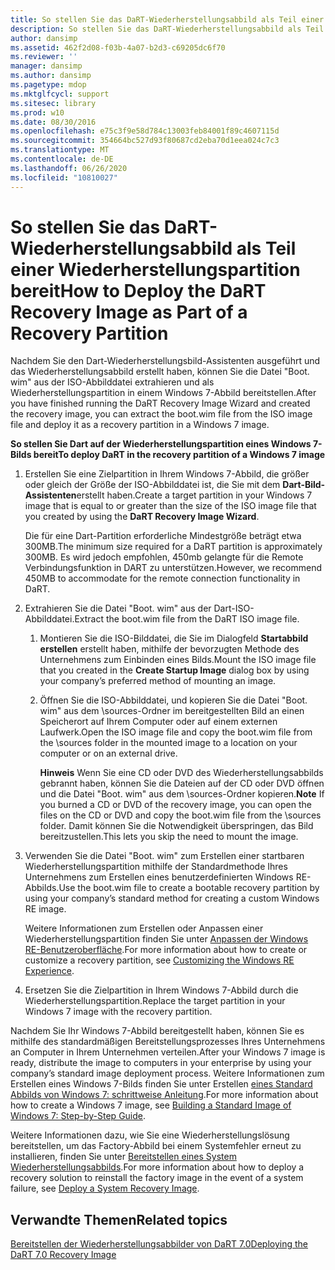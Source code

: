 ```yaml
---
title: So stellen Sie das DaRT-Wiederherstellungsabbild als Teil einer Wiederherstellungspartition bereit
description: So stellen Sie das DaRT-Wiederherstellungsabbild als Teil einer Wiederherstellungspartition bereit
author: dansimp
ms.assetid: 462f2d08-f03b-4a07-b2d3-c69205dc6f70
ms.reviewer: ''
manager: dansimp
ms.author: dansimp
ms.pagetype: mdop
ms.mktglfcycl: support
ms.sitesec: library
ms.prod: w10
ms.date: 08/30/2016
ms.openlocfilehash: e75c3f9e58d784c13003feb84001f89c4607115d
ms.sourcegitcommit: 354664bc527d93f80687cd2eba70d1eea024c7c3
ms.translationtype: MT
ms.contentlocale: de-DE
ms.lasthandoff: 06/26/2020
ms.locfileid: "10810027"
---
```

# <span data-ttu-id="d54e5-103">So stellen Sie das DaRT-Wiederherstellungsabbild als Teil einer Wiederherstellungspartition bereit</span><span class="sxs-lookup"><span data-stu-id="d54e5-103">How to Deploy the DaRT Recovery Image as Part of a Recovery Partition</span></span>


<span data-ttu-id="d54e5-104">Nachdem Sie den Dart-Wiederherstellungsbild-Assistenten ausgeführt und das Wiederherstellungsabbild erstellt haben, können Sie die Datei "Boot. wim" aus der ISO-Abbilddatei extrahieren und als Wiederherstellungspartition in einem Windows 7-Abbild bereitstellen.</span><span class="sxs-lookup"><span data-stu-id="d54e5-104">After you have finished running the DaRT Recovery Image Wizard and created the recovery image, you can extract the boot.wim file from the ISO image file and deploy it as a recovery partition in a Windows 7 image.</span></span>

**<span data-ttu-id="d54e5-105">So stellen Sie Dart auf der Wiederherstellungspartition eines Windows 7-Bilds bereit</span><span class="sxs-lookup"><span data-stu-id="d54e5-105">To deploy DaRT in the recovery partition of a Windows 7 image</span></span>**

1.  <span data-ttu-id="d54e5-106">Erstellen Sie eine Zielpartition in Ihrem Windows 7-Abbild, die größer oder gleich der Größe der ISO-Abbilddatei ist, die Sie mit dem **Dart-Bild-Assistenten**erstellt haben.</span><span class="sxs-lookup"><span data-stu-id="d54e5-106">Create a target partition in your Windows 7 image that is equal to or greater than the size of the ISO image file that you created by using the **DaRT Recovery Image Wizard**.</span></span>

    <span data-ttu-id="d54e5-107">Die für eine Dart-Partition erforderliche Mindestgröße beträgt etwa 300MB.</span><span class="sxs-lookup"><span data-stu-id="d54e5-107">The minimum size required for a DaRT partition is approximately 300MB.</span></span> <span data-ttu-id="d54e5-108">Es wird jedoch empfohlen, 450mb gelangte für die Remote Verbindungsfunktion in DART zu unterstützen.</span><span class="sxs-lookup"><span data-stu-id="d54e5-108">However, we recommend 450MB to accommodate for the remote connection functionality in DaRT.</span></span>

2.  <span data-ttu-id="d54e5-109">Extrahieren Sie die Datei "Boot. wim" aus der Dart-ISO-Abbilddatei.</span><span class="sxs-lookup"><span data-stu-id="d54e5-109">Extract the boot.wim file from the DaRT ISO image file.</span></span>

    1.  <span data-ttu-id="d54e5-110">Montieren Sie die ISO-Bilddatei, die Sie im Dialogfeld **Startabbild erstellen** erstellt haben, mithilfe der bevorzugten Methode des Unternehmens zum Einbinden eines Bilds.</span><span class="sxs-lookup"><span data-stu-id="d54e5-110">Mount the ISO image file that you created in the **Create Startup Image** dialog box by using your company’s preferred method of mounting an image.</span></span>

    2.  <span data-ttu-id="d54e5-111">Öffnen Sie die ISO-Abbilddatei, und kopieren Sie die Datei "Boot. wim" aus dem \\sources-Ordner im bereitgestellten Bild an einen Speicherort auf Ihrem Computer oder auf einem externen Laufwerk.</span><span class="sxs-lookup"><span data-stu-id="d54e5-111">Open the ISO image file and copy the boot.wim file from the \\sources folder in the mounted image to a location on your computer or on an external drive.</span></span>

        <span data-ttu-id="d54e5-112">**Hinweis**  Wenn Sie eine CD oder DVD des Wiederherstellungsabbilds gebrannt haben, können Sie die Dateien auf der CD oder DVD öffnen und die Datei "Boot. wim" aus dem \\sources-Ordner kopieren.</span><span class="sxs-lookup"><span data-stu-id="d54e5-112">**Note** If you burned a CD or DVD of the recovery image, you can open the files on the CD or DVD and copy the boot.wim file from the \\sources folder.</span></span> <span data-ttu-id="d54e5-113">Damit können Sie die Notwendigkeit überspringen, das Bild bereitzustellen.</span><span class="sxs-lookup"><span data-stu-id="d54e5-113">This lets you skip the need to mount the image.</span></span>

         

3.  <span data-ttu-id="d54e5-114">Verwenden Sie die Datei "Boot. wim" zum Erstellen einer startbaren Wiederherstellungspartition mithilfe der Standardmethode Ihres Unternehmens zum Erstellen eines benutzerdefinierten Windows RE-Abbilds.</span><span class="sxs-lookup"><span data-stu-id="d54e5-114">Use the boot.wim file to create a bootable recovery partition by using your company’s standard method for creating a custom Windows RE image.</span></span>

    <span data-ttu-id="d54e5-115">Weitere Informationen zum Erstellen oder Anpassen einer Wiederherstellungspartition finden Sie unter [Anpassen der Windows RE-Benutzeroberfläche](https://go.microsoft.com/fwlink/?LinkId=214222).</span><span class="sxs-lookup"><span data-stu-id="d54e5-115">For more information about how to create or customize a recovery partition, see [Customizing the Windows RE Experience](https://go.microsoft.com/fwlink/?LinkId=214222).</span></span>

4.  <span data-ttu-id="d54e5-116">Ersetzen Sie die Zielpartition in Ihrem Windows 7-Abbild durch die Wiederherstellungspartition.</span><span class="sxs-lookup"><span data-stu-id="d54e5-116">Replace the target partition in your Windows 7 image with the recovery partition.</span></span>

<span data-ttu-id="d54e5-117">Nachdem Sie Ihr Windows 7-Abbild bereitgestellt haben, können Sie es mithilfe des standardmäßigen Bereitstellungsprozesses Ihres Unternehmens an Computer in Ihrem Unternehmen verteilen.</span><span class="sxs-lookup"><span data-stu-id="d54e5-117">After your Windows 7 image is ready, distribute the image to computers in your enterprise by using your company’s standard image deployment process.</span></span> <span data-ttu-id="d54e5-118">Weitere Informationen zum Erstellen eines Windows 7-Bilds finden Sie unter Erstellen [eines Standard Abbilds von Windows 7: schrittweise Anleitung](https://go.microsoft.com/fwlink/?LinkId=212103).</span><span class="sxs-lookup"><span data-stu-id="d54e5-118">For more information about how to create a Windows 7 image, see [Building a Standard Image of Windows 7: Step-by-Step Guide](https://go.microsoft.com/fwlink/?LinkId=212103).</span></span>

<span data-ttu-id="d54e5-119">Weitere Informationen dazu, wie Sie eine Wiederherstellungslösung bereitstellen, um das Factory-Abbild bei einem Systemfehler erneut zu installieren, finden Sie unter [Bereitstellen eines System Wiederherstellungsabbilds](https://go.microsoft.com/fwlink/?LinkId=214221).</span><span class="sxs-lookup"><span data-stu-id="d54e5-119">For more information about how to deploy a recovery solution to reinstall the factory image in the event of a system failure, see [Deploy a System Recovery Image](https://go.microsoft.com/fwlink/?LinkId=214221).</span></span>

## <span data-ttu-id="d54e5-120">Verwandte Themen</span><span class="sxs-lookup"><span data-stu-id="d54e5-120">Related topics</span></span>


[<span data-ttu-id="d54e5-121">Bereitstellen der Wiederherstellungsabbilder von DaRT 7.0</span><span class="sxs-lookup"><span data-stu-id="d54e5-121">Deploying the DaRT 7.0 Recovery Image</span></span>](deploying-the-dart-70-recovery-image-dart-7.md)

 

 





